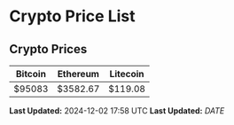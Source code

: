 # Crypto Price List

## Crypto Prices
| Bitcoin | Ethereum | Litecoin |
| ------- | -------- | -------- |
| $95083 | $3582.67 | $119.08 |
**Last Updated:** 2024-12-02 17:58 UTC
**Last Updated:** $DATE$

